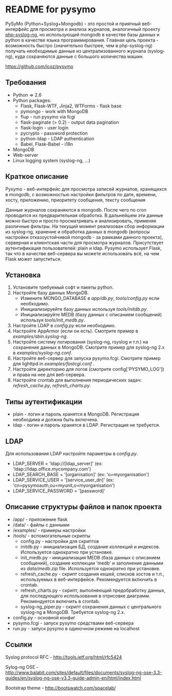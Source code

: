 # README for pysymo

PySyMo (Python+Syslog+Mongodb) - это простой и приятный веб-интерфейс для просмотра и анализа журналов, аналогичный проекту [php-syslog-ng](https://code.google.com/p/php-syslog-ng/), но использующий mongodb в качестве базы данных и python в качестве языка программирования.
Главная цель проекта - возможность быстро (значительно быстрее, чем в php-syslog-ng) получать необходимые данные из централизованного журнала (syslog-ng), куда сохраняются данные с большого количества машин.

https://github.com/icoz/pysymo

## Требования

- Python => 2.6
- Python packages: 
    - Flask, Flask-WTF, Jinja2, WTForms - flask base 
    - pymongo                           - work with MongoDB 
    - flup                              - run pysymo via fcgi
    - flask-paginate (> 0.2)            - output data pagination
    - flask-login                       - user login
    - pycrypto                          - password protection
    - python-ldap                       - LDAP authentication
    - Babel, Flask-Babel                - i18n
- MongoDB
- Web-server
- Linux logging system (syslog-ng, ...)

## Краткое описание

Pysymo - веб-интерфейс для просмотра записей журналов, хранящихся в mongodb, с возможностью настройки фильтров по дате, времени, хосту, приложению, приоритету сообщения, тексту сообщения

Данные журналов сохраняются в mongodb. После чего по cron проводится их предварительная обработка. В дальнейшем эти данные можно быстро и просто просматривать и анализировать, применяя различные фильтры.
На текущий момент реализован сбор информации из syslog-ng, хранение и обработка данных в mongodb (вопросы настройки отказоустойчивой mongodb - за рамками данного проекта), серверная и клиентская части для просмотра журналов. Присутствует аутентификация пользователей: plain и ldap.
Pysymo использует Flask, так что в качестве веб-сервера вы можете использовать всё, на чем Flask может запуститься.

## Установка

1. Установите требуемый софт и пакеты python.
2. Настройте базу данных MongoDB.
    - Измените MONGO_DATABASE в *app/db.py*, *tools/config.py* если необходимо.
    - Инициализируейте базу данных используя *tools/initdb.py*.
    - Инициализируйте MEDB (базу данных с описанием сообщений) используя *tools/init_medb.py*.
3. Настройте LDAP в *config.py* если необходимо.
4. Настройте AppArmor (если он есть). Смотрите пример в *examples/sbin.syslog-ng*.
5. Настройте систему логирования (syslog-ng, rsyslog и т.п.) на сохранение данных в MongoDB. Смотрите пример для syslog-ng 2.x в *examples/syslog-ng.conf*.
6. Настройте веб-сервер для запуска pysymo.fcgi. Смотрите пример для lighttpd in *examples/fastcgi.conf* .
7. Настройте директорию для логов (смотрите config['PYSYMO_LOG']) и права на нее для веб-сервера.
8. Настройте crontab для выполнения периодических задач: *refresh_cache.py*, *refresh_charts.py*.

## Типы аутентификации

- plain - логин и пароль хранятся в MongoDB. Регистрация необходима и должна быть включена.
- ldap - логин и пароль хранятся в LDAP. Регистрация не требуется.

## LDAP

Для использования LDAP настройте параметры в *config.py*.
 
- LDAP_SERVER = 'ldap://[ldap_server]' (ex: 'ldap://ldap.office.mycompany.com')
- LDAP_SEARCH_BASE = '[organisation]' (ex: 'o=myorganisation')
- LDAP_SERVICE_USER = '[service_user_dn]' (ex: 'cn=pysymoauth,ou=myunit,o=myorganisation')
- LDAP_SERVICE_PASSWORD = '[password]'

## Описание структуры файлов и папок проекта

- /app/ - приложение flask
- /data/ - файлы с данными
- /examples/ - примеры настройки
- /tools/ - вспомогательные скрипты
    - config.py - настройки для скриптов
    - initdb.py - инициализация БД, создание коллекций и индексов. Используется однократно при установке.
    - init_medb.py - инициализация MEDB (база данных с описанием сообщений), создание коллекции 'medb' и заполнение данными из *data/medb.zip* file. Используется однократно при установке.
    - refresh_cache.py - скрипт создания кешей, списков хостов и т.п., используемых в веб-интерфейсе. Рекомендуется включить в crontab.
    - refresh_charts.py - скрипт, выполняющий предобработку данных, для последующего использования в отрисовке диаграмм. Рекомендуется включить в crontab.
    - syslog-ng_piper.py - скрипт сохранения данных с центрального syslog-ng в MongoDB. Требуется syslog-ng 2.x.
- config.py - основной конфиг
- pysymo.fcgi - запуск pysymo средствами веб-сервера
- run.py - запуск pysymo в одиночном режиме на localhost

## Ссылки

Syslog protocol RFC - http://tools.ietf.org/html/rfc5424

Sylog-ng OSE - http://www.balabit.com/sites/default/files/documents/syslog-ng-ose-3.3-guides/en/syslog-ng-ose-v3.3-guide-admin-en/html/index.html

Bootstrap theme - http://bootswatch.com/spacelab/